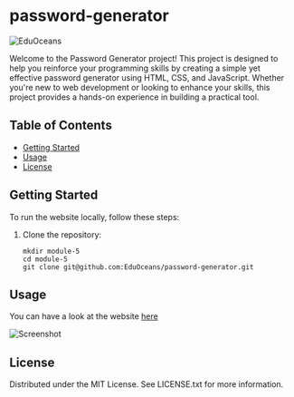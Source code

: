 # password-generator
![EduOceans](https://img.shields.io/badge/Edu-Oceans-blue)

Welcome to the Password Generator project! This project is designed to help you reinforce your programming skills by creating a simple yet effective password generator using HTML, CSS, and JavaScript. Whether you're new to web development or looking to enhance your skills, this project provides a hands-on experience in building a practical tool.


## Table of Contents

- [Getting Started](#getting-started)
- [Usage](#usage)
- [License](#license)

## Getting Started

To run the website locally, follow these steps:

1. Clone the repository:
   ```
   mkdir module-5
   cd module-5
   git clone git@github.com:EduOceans/password-generator.git
   ```

## Usage

You can have a look at the website [here](https://eduoceans.github.io/password-generator/)

![Screenshot](https://github.com/EduOceans/password-generator/assets/150608334/055bf54d-8e36-4de5-977f-750f6446dfca)


## License

Distributed under the MIT License. See LICENSE.txt for more information.
